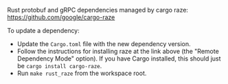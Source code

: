 Rust protobuf and gRPC dependencies managed by cargo raze: https://github.com/google/cargo-raze

To update a dependency:

- Update the `Cargo.toml` file with the new dependency version.
- Follow the instructions for installing raze at the link above (the "Remote Dependency Mode" option). If you have Cargo installed, this should just be `cargo install cargo-raze`.
- Run `make rust_raze` from the workspace root.
